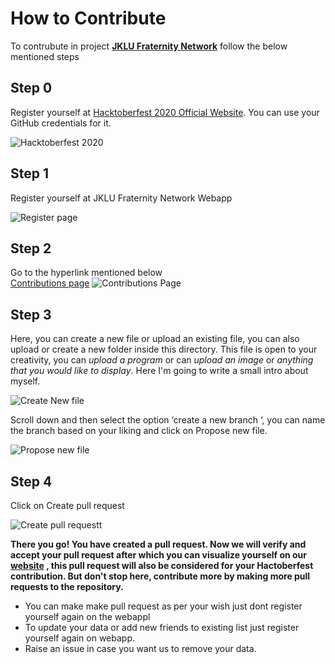 # **How to Contribute** 
 To contrubute in project [**JKLU Fraternity Network**](https://network-jklu.web.app/) follow the below mentioned steps
 
 ## Step 0
 Register yourself at [Hacktoberfest 2020 Official Website](https://hacktoberfest.digitalocean.com/). You can use your GitHub credentials for it.
 
 ![Hacktoberfest 2020](https://github.com/jklu-jaipur/jklu-fraternity-network/blob/main/assets/hacktoberfest-web-ss.png)
 ## Step 1
 Register yourself at JKLU Fraternity Network Webapp
 
 ![Register page](https://github.com/jklu-jaipur/jklu-fraternity-network/blob/main/assets/register.png)
 
 ## Step 2
 Go to the hyperlink mentioned below         
 [Contributions page](https://github.com/jklu-jaipur/jklu-fraternity-network/tree/main/contributions)
  ![Contributions Page](https://github.com/jklu-jaipur/jklu-fraternity-network/blob/main/assets/2.png)
 ## Step 3
 Here, you can create a new file or upload an existing file, you can also upload or create a new folder inside this directory. This file is open to your creativity, you can *upload a program* or can *upload an image* or *anything that you would like to display*. Here I'm going to write a small intro about myself.
 
  ![Create New file](https://github.com/jklu-jaipur/jklu-fraternity-network/blob/main/assets/3.png)
 
 Scroll down and then select the option ‘create a new branch ‘, you can name the branch based on your liking and click on Propose new file.
 
   ![Propose new file](https://github.com/jklu-jaipur/jklu-fraternity-network/blob/main/assets/4.png)
  
  ## Step 4
  Click on Create pull request
  
  ![Create pull requestt](https://github.com/jklu-jaipur/jklu-fraternity-network/blob/main/assets/5.png)
  
  **There you go! You have created a pull request. Now we will verify and accept your pull request after which you can visualize yourself on our [website](https://network-jklu.web.app/) , this pull request will also be considered for your Hactoberfest contribution. But don't stop here, contribute more by making more pull requests to the repository.**
  
* You can make make pull request as per your wish just dont register yourself again on the webappl
* To update your data or add new friends to existing list just register yourself again on webapp.
* Raise an issue in case you want us to remove your data.

